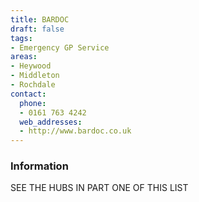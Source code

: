 ```yaml
---
title: BARDOC
draft: false
tags:
- Emergency GP Service
areas:
- Heywood
- Middleton
- Rochdale
contact:
  phone:
  - 0161 763 4242
  web_addresses:
  - http://www.bardoc.co.uk
---
```


### Information
SEE THE HUBS IN PART ONE OF THIS LIST

